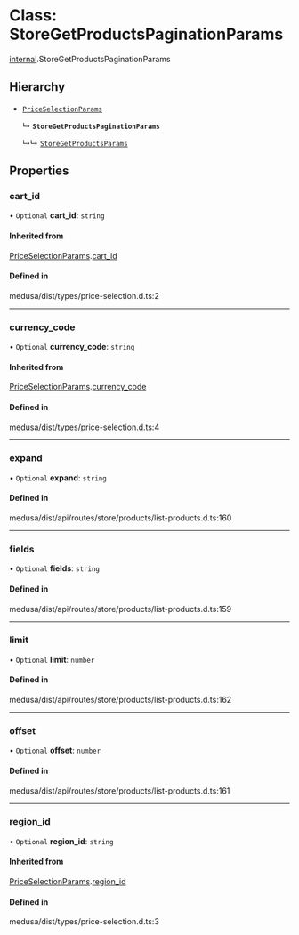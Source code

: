# Class: StoreGetProductsPaginationParams

[internal](../modules/internal-41.md).StoreGetProductsPaginationParams

## Hierarchy

- [`PriceSelectionParams`](internal-30.PriceSelectionParams.md)

  ↳ **`StoreGetProductsPaginationParams`**

  ↳↳ [`StoreGetProductsParams`](internal-41.StoreGetProductsParams.md)

## Properties

### cart\_id

• `Optional` **cart\_id**: `string`

#### Inherited from

[PriceSelectionParams](internal-30.PriceSelectionParams.md).[cart_id](internal-30.PriceSelectionParams.md#cart_id)

#### Defined in

medusa/dist/types/price-selection.d.ts:2

___

### currency\_code

• `Optional` **currency\_code**: `string`

#### Inherited from

[PriceSelectionParams](internal-30.PriceSelectionParams.md).[currency_code](internal-30.PriceSelectionParams.md#currency_code)

#### Defined in

medusa/dist/types/price-selection.d.ts:4

___

### expand

• `Optional` **expand**: `string`

#### Defined in

medusa/dist/api/routes/store/products/list-products.d.ts:160

___

### fields

• `Optional` **fields**: `string`

#### Defined in

medusa/dist/api/routes/store/products/list-products.d.ts:159

___

### limit

• `Optional` **limit**: `number`

#### Defined in

medusa/dist/api/routes/store/products/list-products.d.ts:162

___

### offset

• `Optional` **offset**: `number`

#### Defined in

medusa/dist/api/routes/store/products/list-products.d.ts:161

___

### region\_id

• `Optional` **region\_id**: `string`

#### Inherited from

[PriceSelectionParams](internal-30.PriceSelectionParams.md).[region_id](internal-30.PriceSelectionParams.md#region_id)

#### Defined in

medusa/dist/types/price-selection.d.ts:3
